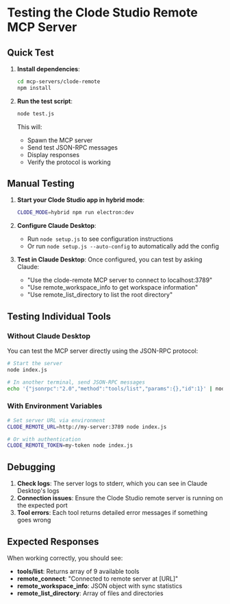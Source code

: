 # Testing the Clode Studio Remote MCP Server

## Quick Test

1. **Install dependencies**:
   ```bash
   cd mcp-servers/clode-remote
   npm install
   ```

2. **Run the test script**:
   ```bash
   node test.js
   ```

   This will:
   - Spawn the MCP server
   - Send test JSON-RPC messages
   - Display responses
   - Verify the protocol is working

## Manual Testing

1. **Start your Clode Studio app in hybrid mode**:
   ```bash
   CLODE_MODE=hybrid npm run electron:dev
   ```

2. **Configure Claude Desktop**:
   - Run `node setup.js` to see configuration instructions
   - Or run `node setup.js --auto-config` to automatically add the config

3. **Test in Claude Desktop**:
   Once configured, you can test by asking Claude:
   - "Use the clode-remote MCP server to connect to localhost:3789"
   - "Use remote_workspace_info to get workspace information"
   - "Use remote_list_directory to list the root directory"

## Testing Individual Tools

### Without Claude Desktop

You can test the MCP server directly using the JSON-RPC protocol:

```bash
# Start the server
node index.js

# In another terminal, send JSON-RPC messages
echo '{"jsonrpc":"2.0","method":"tools/list","params":{},"id":1}' | node index.js
```

### With Environment Variables

```bash
# Set server URL via environment
CLODE_REMOTE_URL=http://my-server:3789 node index.js

# Or with authentication
CLODE_REMOTE_TOKEN=my-token node index.js
```

## Debugging

1. **Check logs**: The server logs to stderr, which you can see in Claude Desktop's logs
2. **Connection issues**: Ensure the Clode Studio remote server is running on the expected port
3. **Tool errors**: Each tool returns detailed error messages if something goes wrong

## Expected Responses

When working correctly, you should see:

- **tools/list**: Returns array of 9 available tools
- **remote_connect**: "Connected to remote server at [URL]"
- **remote_workspace_info**: JSON object with sync statistics
- **remote_list_directory**: Array of files and directories